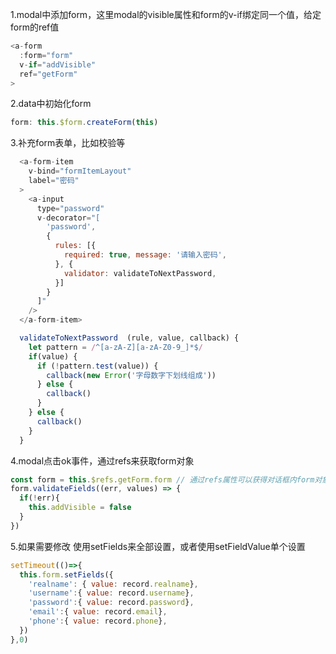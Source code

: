 1.modal中添加form，这里modal的visible属性和form的v-if绑定同一个值，给定form的ref值
```javascript
<a-form
  :form="form"
  v-if="addVisible"
  ref="getForm"
>
```
2.data中初始化form
```javascript
form: this.$form.createForm(this)
```
3.补充form表单，比如校验等
```javascript
  <a-form-item
    v-bind="formItemLayout"
    label="密码"
  >
    <a-input
      type="password"
      v-decorator="[
        'password',
        {
          rules: [{
            required: true, message: '请输入密码',
          }, {
            validator: validateToNextPassword,
          }]
        }
      ]"
    />
  </a-form-item>

  validateToNextPassword  (rule, value, callback) {
    let pattern = /^[a-zA-Z][a-zA-Z0-9_]*$/
    if(value) {
      if (!pattern.test(value)) {
        callback(new Error('字母数字下划线组成'))
      } else {
        callback()
      }
    } else {
      callback()
    }
  }
```
4.modal点击ok事件，通过refs来获取form对象
```javascript
const form = this.$refs.getForm.form // 通过refs属性可以获得对话框内form对象
form.validateFields((err, values) => {
  if(!err){
    this.addVisible = false
  }
})
```
5.如果需要修改
  使用setFields来全部设置，或者使用setFieldValue单个设置
```js
setTimeout(()=>{
  this.form.setFields({
    'realname': { value: record.realname},
    'username':{ value: record.username},
    'password':{ value: record.password},
    'email':{ value: record.email},
    'phone':{ value: record.phone},
  })
},0)
```